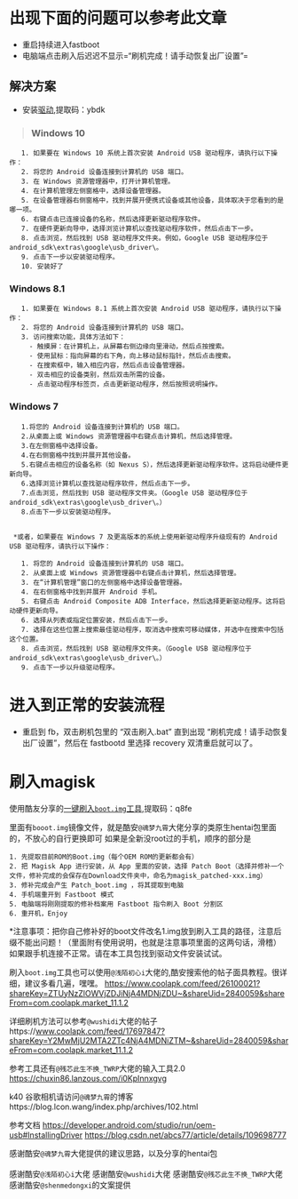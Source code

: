 # 出现下面的问题可以参考此文章
  - 重启持续进入fastboot
  - 电脑端点击刷入后迟迟不显示=“刷机完成！请手动恢复出厂设置”=

## 解决方案
   - 安装[驱动](https://pan.baidu.com/s/191DWjPZeuRBIlqkJxYAyVQ),提取码：ybdk 
     
>### Windows 10

       1. 如果要在 Windows 10 系统上首次安装 Android USB 驱动程序，请执行以下操作：
       2. 将您的 Android 设备连接到计算机的 USB 端口。
       3. 在 Windows 资源管理器中，打开计算机管理。
       4. 在计算机管理左侧窗格中，选择设备管理器。
       5. 在设备管理器右侧窗格中，找到并展开便携式设备或其他设备，具体取决于您看到的是哪一项。
       6. 右键点击已连接设备的名称，然后选择更新驱动程序软件。
       7. 在硬件更新向导中，选择浏览计算机以查找驱动程序软件，然后点击下一步。
       8. 点击浏览，然后找到 USB 驱动程序文件夹。例如，Google USB 驱动程序位于 android_sdk\extras\google\usb_driver\。
       9. 点击下一步以安装驱动程序。
       10. 安装好了


### Windows 8.1 
       1. 如果要在 Windows 8.1 系统上首次安装 Android USB 驱动程序，请执行以下操作：
       2. 将您的 Android 设备连接到计算机的 USB 端口。
       3. 访问搜索功能，具体方法如下：
         - 触摸屏：在计算机上，从屏幕右侧边缘向里滑动，然后点按搜索。
         - 使用鼠标：指向屏幕的右下角，向上移动鼠标指针，然后点击搜索。
         - 在搜索框中，输入相应内容，然后点击设备管理器。
         - 双击相应的设备类别，然后双击所需的设备。
         - 点击驱动程序标签页，点击更新驱动程序，然后按照说明操作。


### Windows 7
       1.将您的 Android 设备连接到计算机的 USB 端口。
       2.从桌面上或 Windows 资源管理器中右键点击计算机，然后选择管理。
       3.在左侧窗格中选择设备。
       4.在右侧窗格中找到并展开其他设备。
       5.右键点击相应的设备名称（如 Nexus S），然后选择更新驱动程序软件。这将启动硬件更新向导。
       6.选择浏览计算机以查找驱动程序软件，然后点击下一步。
       7.点击浏览，然后找到 USB 驱动程序文件夹。（Google USB 驱动程序位于 android_sdk\extras\google\usb_driver\。）
       8.点击下一步以安装驱动程序。
     
     
     *或者，如果要在 Windows 7 及更高版本的系统上使用新驱动程序升级现有的 Android USB 驱动程序，请执行以下操作：

       1. 将您的 Android 设备连接到计算机的 USB 端口。
       2. 从桌面上或 Windows 资源管理器中右键点击计算机，然后选择管理。
       3. 在“计算机管理”窗口的左侧窗格中选择设备管理器。
       4. 在右侧窗格中找到并展开 Android 手机。
       5. 右键点击 Android Composite ADB Interface，然后选择更新驱动程序。这将启动硬件更新向导。
       6. 选择从列表或指定位置安装，然后点击下一步。
       7. 选择在这些位置上搜索最佳驱动程序，取消选中搜索可移动媒体，并选中在搜索中包括这个位置。
       8. 点击浏览，然后找到 USB 驱动程序文件夹。（Google USB 驱动程序位于 android_sdk\extras\google\usb_driver\。）
       9. 点击下一步以升级驱动程序。

# 进入到正常的安装流程
  - 重启到 fb，双击刷机包里的 “双击刷入.bat” 直到出现 “刷机完成！请手动恢复出厂设置”，然后在 fastbootd 里选择 recovery 双清重启就可以了。


# 刷入magisk

   使用酷友分享的[一键刷入`boot.img`工具](https://pan.baidu.com/s/1drGiTLXGXwqNT9KAQml2Rw),提取码：q8fe 
   
   里面有`booot.img`镜像文件，就是酷安`@魂梦九霄`大佬分享的类原生hentai包里面的，不放心的自行更换即可
   如果是全新没root过的手机，顺序的部分是
   ```
   1. 先提取目前ROM的Boot.img（每个OEM ROM的更新都会有）
   2. 把 Magisk App 进行安装，从 App 里面的安装，选择 Patch Boot（选择并修补一个文件，修补完成的会保存在Download文件夹中，命名为magisk_patched-xxx.img）
   3. 修补完成会产生 Patch_boot.img ，将其提取到电脑
   4. 手机端重开到 Fastboot 模式
   5. 电脑端将刚刚提取的修补档案用 Fastboot 指令刷入 Boot 分割区
   6. 重开机，Enjoy
   ```
 *注意事项：把你自己修补好的boot文件改名1.img放到刷入工具的路径，注意后缀不能出问题！（里面附有使用说明，也就是注意事项里面的这两句话，滑稽）
            如果跟手机连接不正常。请在本工具包找到驱动文件安装试试。
            
                   
刷入`boot.img`工具也可以使用`@浅陌初心i`大佬的,酷安搜索他的帖子面具教程。很详细，建议多看几遍，嘿嘿。 
https://www.coolapk.com/feed/26100021?shareKey=ZTUyNzZlOWVjZDJiNjA4MDNjZDU~&shareUid=2840059&shareFrom=com.coolapk.market_11.1.2


详细刷机方法可以参考`@wushidi`大佬的帖子https://www.coolapk.com/feed/17697847?shareKey=Y2MwMjU2MTA2ZTc4NjA4MDNiZTM~&shareUid=2840059&shareFrom=com.coolapk.market_11.1.2


参考工具还有`@残芯此生不换_TWRP`大佬的输入工具2.0 https://chuxin86.lanzous.com/i0KpInnxgvg

            
k40 谷歌相机请访问`@魂梦九霄`的博客https://blog.lcon.wang/index.php/archives/102.html


参考文档 https://developer.android.com/studio/run/oem-usb#InstallingDriver
        https://blog.csdn.net/abcs77/article/details/109698777

感谢酷安`@魂梦九霄`大佬提供的建议思路，以及分享的hentai包
<br></br>
感谢酷安`@浅陌初心i`大佬
感谢酷安`@wushidi`大佬
感谢酷安`@残芯此生不换_TWRP`大佬
感谢酷安`@shenmedongxi`的文案提供
       
        
        
        
